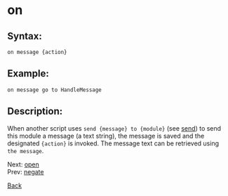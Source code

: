 # on

## Syntax:
`on message {action}`
## Example:
`on message go to HandleMessage`

## Description:
When another script uses `send {message} to {module}` (see [send](send.md)) to send this module a message (a text string), the message is saved and the designated `{action}` is invoked. The message text can be retrieved using `the message`.

Next: [open](open.md)  
Prev: [negate](negate.md)

[Back](../../README.md)
